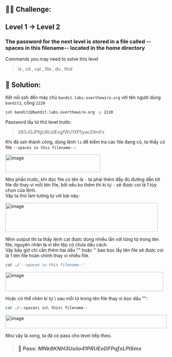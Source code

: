 ## 🕵️‍♂️ Challenge:  
## Level 1 → Level 2
### The password for the next level is stored in a file called --spaces in this filename-- located in the home directory  

Commands you may need to solve this level  
> ls , cd , cat , file , du , find

## 📝 Solution:
Kết nối ssh đến máy chủ `bandit.labs.overthewire.org` với tên người dùng `bandit2`, cổng `2220`  
```bash
ssh bandit2@bandit.labs.overthewire.org -p 2220
```
Password lấy từ thử level trước:  
> 263JGJPfgU6LtdEvgfWU1XP5yac29mFx

Khi đã ssh thành công, dùng lệnh `ls` để kiểm tra các file đang có, ta thấy có file `--spaces in this filename--`:  

<img width="296" height="55" alt="image" src="https://github.com/user-attachments/assets/07ee0cbb-e45f-4137-9b87-ff52d7a59161" />

Như phần trước, khi đọc file có tên là `-` ta phải thêm đầy đủ đường dẫn tới file đó thay vì mỗi tên file, bởi nếu ko thêm thì kí tự `-` sẽ được coi là 1 tùy chọn của lệnh.  
Vậy ta thử làm tương tự với bài này:  

<img width="476" height="91" alt="image" src="https://github.com/user-attachments/assets/54e6464e-d0c6-4cb6-a784-029ab18397c7" />

Nhìn output thì ta thấy lệnh cat được dùng nhiều lần với từng từ trong tên file, nguyên nhân là vì tên tệp có chứa dấu cách.  
Vậy bây giờ chỉ cần thêm hai dấu "" hoặc '' bao bọc lấy tên file sẽ được coi là 1 tên file hoàn chỉnh thay vì nhiều file.  
```bash
cat ./'--spaces in this filename--'
```
<img width="493" height="60" alt="image" src="https://github.com/user-attachments/assets/2a13e450-27c5-4604-bd5f-8dab762c23ff" />

Hoặc có thể chèn kí tự \ sau mỗi từ trong tên file thay vì bọc dấu "":  
```bash
cat ./--spaces\ in\ this\ filename--
```

<img width="504" height="42" alt="image" src="https://github.com/user-attachments/assets/358429d9-ac97-4dae-9c2c-d36ddd6dd04a" />

Như vậy là xong, ta đã có pass cho level tiếp theo.  

>### 🎯 Pass: ***MNk8KNH3Usiio41PRUEoDFPqfxLPlSmx***
